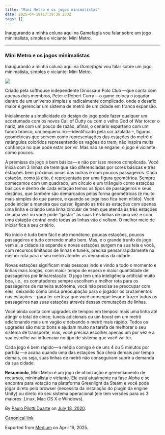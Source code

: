 ```yaml
---
title: "Mini Metro e os jogos minimalistas"
date: 2025-04-19T17:39:36.233Z
tags: []
---
```


Inaugurando a minha coluna aqui na Gamefagia vou falar sobre um jogo minimalista, simples e viciante: Mini Metro.

* * *

### **Mini Metro e os jogos minimalistas**

Inaugurando a minha coluna aqui na _Gamefagia_ vou falar sobre um jogo minimalista, simples e viciante: Mini Metro.

![](https://cdn-images-1.medium.com/max/1200/1*EsurIAgsHuCuqiVl0pla-Q.png)

Criado pela softhouse independente Dinossaur Polo Club — que conta com apenas dois membros, Peter e Robert Curry — o game coloca o jogador dentro de um universo simples e radicalmente complicado, onde o desafio maior é gerenciar um sistema de metrô de um cidade em franca expansão.

Inicialmente a simplicidade do design do jogo pode fazer qualquer um acostumado com os novos Call of Dutty ou com o velho God of War torcer o nariz, até com um pouco de razão, afinal, o cenário espartano com um fundo branco, um pequeno rio — identificado pela cor azulada –, figuras geométricas que servem como representações das estações do metrô e retângulos coloridos representando os vagões do trem, não inspira muita confiança no que pode estar por vir. Mas não se engane, o jogo é viciante como poucos.

A premissa do jogo é bem básica — e não por isso menos complicada. Você inicia com 3 linhas de trem que são diferenciadas por cores básicas e três estações bem próximas umas das outras e com poucos passageiros. Cada estação, como já dito, é representada por uma figura geométrica. Sempre começamos com um quadrado, um círculo e um triângulo como estações básicos e dentro de cada estação temos os tipos de passageiros e seus destinos, que também são demarcados pelas forma geométricas (é muito mais simples do que parece, e quando se joga isso fica bem nítido). Você pode iniciar a maneira que quiser, ligando as três as estações com apenas uma linha e criando uma linha circular de trem que atenda às três estações de uma vez ou você pode “gastar” as suas três linhas de uma vez e criar uma estação central onde todas as linhas vão e voltam. O melhor meio de iniciar fica a seu critério.

No início é tudo bem fácil e até monótono, poucas estações, poucos passageiros e tudo correndo muito bem. Mas, e o grande trunfo do jogo vem aí, a cidade se expande e novas estações surgem na sua tela e você, com recursos limitados de linhas e tuneis, precisa pensar rapidamente na melhor rota para o seu metrô atender as demandas da cidade.

Novas estações significam mais pessoas indo e vindo a todo o momento e linhas mais longas, com maior tempo de espera e maior quantidade de passageiros por linha/estação. O jogo tem uma inteligência artificial muito boa, i.e., os comutadores sempre escolhem a melhor rota para os passageiros de maneira autônoma, você não precisa se preocupar com eles, deixando como única preocupação para o jogador os cruzamentos nas estações — para ter certeza que você consegue levar e trazer todos os passageiros nas suas estações através dessas comutações de linhas.

Você ainda conta com upgrades de tempos em tempos: mais uma linha até atingir o total de cinco; tuneis adicionais ou um _boost_ em um metrô adicionando mais um vagão e deixando o metrô mais rápido. Todos os upgrades são muito bons e ajudam muito na tarefa de melhorar o seu sistema de transporte, mas, você precisa escolher apenas um por vez e a sua escolhe vai influenciar no tipo de sistema que você vai ter.

Cada jogo é bem rápido — a média comigo é de uns 4 ou 5 minutos por partida — e acaba quando uma das estações fica cheia demais por tempo demais, ou seja, suas linhas de metrô não conseguiram suprir a demanda da sua cidade.

**Resumindo**, Mini Metro é um jogo de otimização e gerenciamento de recursos, minimalista e viciante. Ele está atualmente na fase Alpha e se encontra para votação na plataforma Greenlight da Steam e você pode jogar direto pelo browser (necessita da instalação do plugin da engine Unity) ou direto no seu sistema operacional (ele tem versões para os 3 maiores: Linux, Mac OS X e Windows).

By [Paulo Pilotti Duarte](https://medium.com/@paulopilotti) on [July 18, 2020](https://medium.com/p/c0c862dcc04a).

[Canonical link](https://medium.com/@paulopilotti/mini-metro-e-os-jogos-minimalistas-c0c862dcc04a)

Exported from [Medium](https://medium.com) on April 19, 2025.